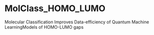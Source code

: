 # MolClass_HOMO_LUMO
Molecular Classification Improves Data-efficiency of Quantum Machine LearningModels of HOMO-LUMO gaps
